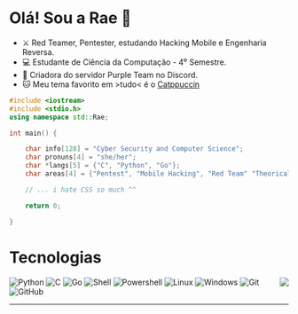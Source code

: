 # Olá! Sou a Rae :wave:

    
- :crossed_swords: Red Teamer, Pentester, estudando Hacking Mobile e Engenharia Reversa.
- :computer: Estudante de Ciência da Computação - 4⁰ Semestre.
- :purple_heart: Criadora do servidor Purple Team no Discord.
- :cat: Meu tema favorito em >tudo< é o [Catppuccin](https://github.com/catppuccin)

```C++
#include <iostream>
#include <stdio.h>
using namespace std::Rae;

int main() {

    char info[128] = "Cyber Security and Computer Science";
    char pronuns[4] = "she/her";
    char *langs[5] = {"C", "Python", "Go"};
    char areas[4] = {"Pentest", "Mobile Hacking", "Red Team" "Theorical Computer Science"};

    // ... i hate CSS so much ^^

    return 0;

}
```
# Tecnologias
  <img align="right" src="https://media4.giphy.com/media/v1.Y2lkPTc5MGI3NjExYno5aGdyanp3b28xMm51aG8ydnh6a3ZiYWZudGw0dmw3a2hscDA5NCZlcD12MV9pbnRlcm5hbF9naWZfYnlfaWQmY3Q9cw/vfTnz2QVJ1ip2/giphy.gif">
  <div align="left">
    <div>
      <img alt="Python" src="https://img.shields.io/badge/python-100000?style=for-the-badge&logo=python&logoColor=blue">
      <img alt="C" src="https://img.shields.io/badge/c-100000?style=for-the-badge&logo=c">
      <img alt="Go" src="https://img.shields.io/badge/go-100000?style=for-the-badge&logo=go">
      <img alt="Shell" src="https://img.shields.io/badge/shell-100000?style=for-the-badge&logo=shellscript">
      <img alt="Powershell" src="https://img.shields.io/badge/powershell-100000?style=for-the-badge&logo=powershell">
      <img alt="Linux" src="https://img.shields.io/badge/linux-100000?style=for-the-badge&logo=linux">
      <img alt="Windows" src="https://img.shields.io/badge/windows-100000?style=for-the-badge&logo=windows">
      <img alt="Git" src="https://img.shields.io/badge/git-100000?style=for-the-badge&logo=git">
      <img alt="GitHub" src="https://img.shields.io/badge/github-100000?style=for-the-badge&logo=github">
    </div>
    <hr height="1">
  </div>
